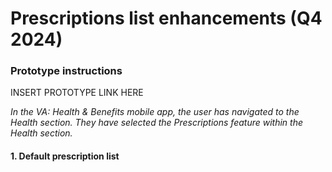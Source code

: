 # Prescriptions list enhancements (Q4 2024)

### Prototype instructions

INSERT PROTOTYPE LINK HERE

_In the VA: Health & Benefits mobile app, the user has navigated to the Health section. They have selected the Prescriptions feature within the Health section._

#### 1. Default prescription list

